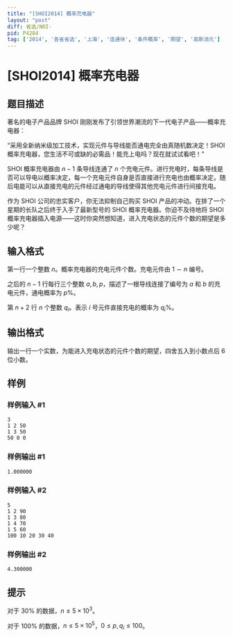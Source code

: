 ```yaml
---
title: "[SHOI2014] 概率充电器"
layout: "post"
diff: 省选/NOI-
pid: P4284
tag: ['2014', '各省省选', '上海', '连通块', '条件概率', '期望', '高斯消元']
---
```

# [SHOI2014] 概率充电器
## 题目描述

著名的电子产品品牌 SHOI 刚刚发布了引领世界潮流的下一代电子产品——概率充电器：

“采用全新纳米级加工技术，实现元件与导线能否通电完全由真随机数决定！SHOI 概率充电器，您生活不可或缺的必需品！能充上电吗？现在就试试看吧！”

SHOI 概率充电器由 $n-1$ 条导线连通了 $n$ 个充电元件。进行充电时，每条导线是否可以导电以概率决定，每一个充电元件自身是否直接进行充电也由概率决定。随后电能可以从直接充电的元件经过通电的导线使得其他充电元件进行间接充电。

作为 SHOI 公司的忠实客户，你无法抑制自己购买 SHOI 产品的冲动。在排了一个星期的长队之后终于入手了最新型号的 SHOI 概率充电器。你迫不及待地将 SHOI 概率充电器插入电源——这时你突然想知道，进入充电状态的元件个数的期望是多少呢？
## 输入格式

第一行一个整数 $n$。概率充电器的充电元件个数。充电元件由 $1 \sim n$ 编号。

之后的 $n-1$ 行每行三个整数 $a, b, p$，描述了一根导线连接了编号为 $a$ 和 $b$ 的充电元件，通电概率为 $p\%$。

第 $n+2$ 行 $n$ 个整数 $q_i$。表示 $i$ 号元件直接充电的概率为 $q_i\%$。
## 输出格式

输出一行一个实数，为能进入充电状态的元件个数的期望，四舍五入到小数点后 6 位小数。
## 样例

### 样例输入 #1
```
3
1 2 50
1 3 50
50 0 0
```
### 样例输出 #1
```
1.000000
```
### 样例输入 #2
```
5
1 2 90
1 3 80
1 4 70
1 5 60
100 10 20 30 40
```
### 样例输出 #2
```
4.300000
```
## 提示

对于 $30\%$ 的数据，$n \leq 5 \times 10^3$。

对于 $100\%$ 的数据，$n \leq 5 \times 10^5$，$0 \leq p,q_i \leq 100$。
